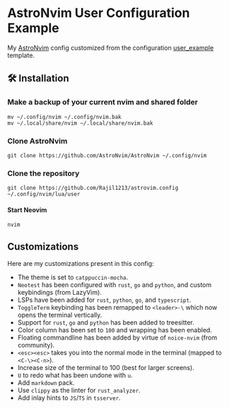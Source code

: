 # AstroNvim User Configuration Example

My [AstroNvim](https://github.com/AstroNvim/AstroNvim) config customized from the configuration [user_example](https://github.com/AstroNvim/user_example) template.

## 🛠️ Installation

### Make a backup of your current nvim and shared folder

```shell
mv ~/.config/nvim ~/.config/nvim.bak
mv ~/.local/share/nvim ~/.local/share/nvim.bak
```

### Clone AstroNvim

```shell
git clone https://github.com/AstroNvim/AstroNvim ~/.config/nvim
```

### Clone the repository

```shell
git clone https://github.com/Rajil1213/astrovim.config ~/.config/nvim/lua/user
```

#### Start Neovim

```shell
nvim
```

## Customizations

Here are my customizations present in this config:

- The theme is set to `catppuccin-mocha`.
- `Neotest` has been configured with `rust`, `go` and `python`, and custom keybindings (from LazyVim).
- LSPs have been added for `rust`, `python`, `go`, and `typescript`.
- `ToggleTerm` keybinding has been remapped to `<leader>-\` which now opens the terminal vertically.
- Support for `rust`, `go` and `python` has been added to treesitter.
- Color column has been set to `100` and wrapping has been enabled.
- Floating commandline has been added by virtue of `noice-nvim` (from community).
- `<esc><esc>` takes you into the normal mode in the terminal (mapped to `<C-\><C-n>`).
- Increase size of the terminal to 100 (best for larger screens).
- `U` to redo what has been undone with `u`.
- Add `markdown` pack.
- Use `clippy` as the linter for `rust_analyzer`.
- Add inlay hints to `JS`/`TS` in `tsserver`.
